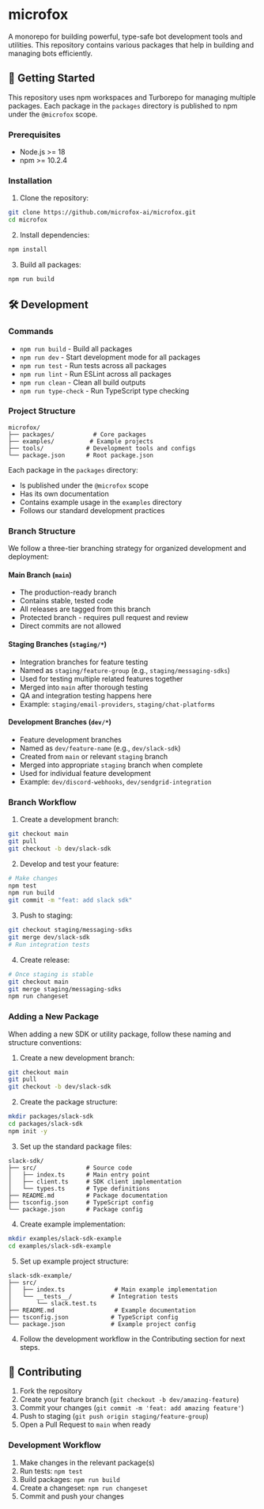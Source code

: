# microfox

A monorepo for building powerful, type-safe bot development tools and utilities. This repository contains various packages that help in building and managing bots efficiently.

## 🚀 Getting Started

This repository uses npm workspaces and Turborepo for managing multiple packages. Each package in the `packages` directory is published to npm under the `@microfox` scope.

### Prerequisites

- Node.js >= 18
- npm >= 10.2.4

### Installation

1. Clone the repository:

```bash
git clone https://github.com/microfox-ai/microfox.git
cd microfox
```

2. Install dependencies:

```bash
npm install
```

3. Build all packages:

```bash
npm run build
```

## 🛠️ Development

### Commands

- `npm run build` - Build all packages
- `npm run dev` - Start development mode for all packages
- `npm run test` - Run tests across all packages
- `npm run lint` - Run ESLint across all packages
- `npm run clean` - Clean all build outputs
- `npm run type-check` - Run TypeScript type checking

### Project Structure

```
microfox/
├── packages/           # Core packages
├── examples/          # Example projects
├── tools/            # Development tools and configs
└── package.json      # Root package.json
```

Each package in the `packages` directory:

- Is published under the `@microfox` scope
- Has its own documentation
- Contains example usage in the `examples` directory
- Follows our standard development practices

### Branch Structure

We follow a three-tier branching strategy for organized development and deployment:

#### Main Branch (`main`)

- The production-ready branch
- Contains stable, tested code
- All releases are tagged from this branch
- Protected branch - requires pull request and review
- Direct commits are not allowed

#### Staging Branches (`staging/*`)

- Integration branches for feature testing
- Named as `staging/feature-group` (e.g., `staging/messaging-sdks`)
- Used for testing multiple related features together
- Merged into `main` after thorough testing
- QA and integration testing happens here
- Example: `staging/email-providers`, `staging/chat-platforms`

#### Development Branches (`dev/*`)

- Feature development branches
- Named as `dev/feature-name` (e.g., `dev/slack-sdk`)
- Created from `main` or relevant `staging` branch
- Merged into appropriate `staging` branch when complete
- Used for individual feature development
- Example: `dev/discord-webhooks`, `dev/sendgrid-integration`

### Branch Workflow

1. Create a development branch:

```bash
git checkout main
git pull
git checkout -b dev/slack-sdk
```

2. Develop and test your feature:

```bash
# Make changes
npm test
npm run build
git commit -m "feat: add slack sdk"
```

3. Push to staging:

```bash
git checkout staging/messaging-sdks
git merge dev/slack-sdk
# Run integration tests
```

4. Create release:

```bash
# Once staging is stable
git checkout main
git merge staging/messaging-sdks
npm run changeset
```

### Adding a New Package

When adding a new SDK or utility package, follow these naming and structure conventions:

1. Create a new development branch:

```bash
git checkout main
git pull
git checkout -b dev/slack-sdk
```

2. Create the package structure:

```bash
mkdir packages/slack-sdk
cd packages/slack-sdk
npm init -y
```

3. Set up the standard package files:

```
slack-sdk/
├── src/              # Source code
│   ├── index.ts      # Main entry point
│   ├── client.ts     # SDK client implementation
│   └── types.ts      # Type definitions
├── README.md         # Package documentation
├── tsconfig.json     # TypeScript config
└── package.json      # Package config
```

4. Create example implementation:

```bash
mkdir examples/slack-sdk-example
cd examples/slack-sdk-example
```

5. Set up example project structure:

```
slack-sdk-example/
├── src/
│   ├── index.ts              # Main example implementation
│   └── __tests__/           # Integration tests
│       └── slack.test.ts
├── README.md                 # Example documentation
├── tsconfig.json            # TypeScript config
└── package.json             # Example project config
```

4. Follow the development workflow in the Contributing section for next steps.

## 📝 Contributing

1. Fork the repository
2. Create your feature branch (`git checkout -b dev/amazing-feature`)
3. Commit your changes (`git commit -m 'feat: add amazing feature'`)
4. Push to staging (`git push origin staging/feature-group`)
5. Open a Pull Request to `main` when ready

### Development Workflow

1. Make changes in the relevant package(s)
2. Run tests: `npm test`
3. Build packages: `npm run build`
4. Create a changeset: `npm run changeset`
5. Commit and push your changes
